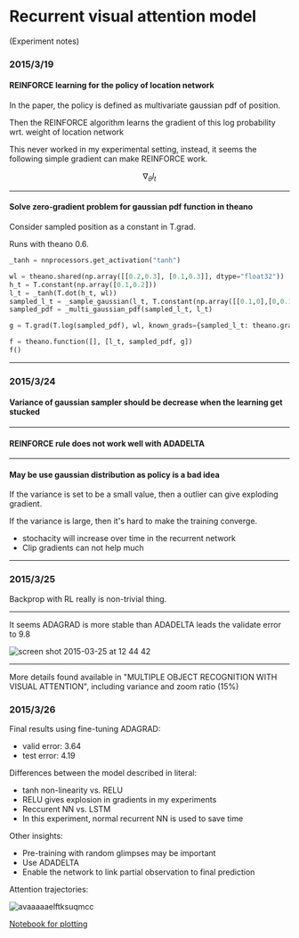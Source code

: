 # Recurrent visual attention model
(Experiment notes)

### 2015/3/19
#### REINFORCE learning for the policy of location network


In the paper, the policy is defined as multivariate gaussian pdf of position.

Then the REINFORCE algorithm learns the gradient of this log probability wrt. weight of location network

This never worked in my experimental setting, instead, it seems the following simple gradient can make REINFORCE work.

$$ \nabla_{\theta}{l_t} $$

---

#### Solve zero-gradient problem for gaussian pdf function in theano

Consider sampled position as a constant in T.grad.

Runs with theano 0.6.

```python
_tanh = nnprocessors.get_activation("tanh")

wl = theano.shared(np.array([[0.2,0.3], [0.1,0.3]], dtype="float32"))
h_t = T.constant(np.array([0.1,0.2]))
l_t = _tanh(T.dot(h_t, wl))
sampled_l_t = _sample_gaussian(l_t, T.constant(np.array([[0.1,0],[0,0.1]]), dtype="float32"))
sampled_pdf = _multi_gaussian_pdf(sampled_l_t, l_t)

g = T.grad(T.log(sampled_pdf), wl, known_grads={sampled_l_t: theano.gradient.DisconnectedType()()})

f = theano.function([], [l_t, sampled_pdf, g])
f()
```

---

### 2015/3/24
#### Variance of gaussian sampler should be decrease when the learning get stucked

---

#### REINFORCE rule does not work well with ADADELTA

---

#### May be use gaussian distribution as policy is a bad idea

If the variance is set to be a small value, then a outlier can give exploding gradient.

If the variance is large, then it's hard to make the training converge.

- stochacity will increase over time in the recurrent network
- Clip gradients can not help much

---

### 2015/3/25
Backprop with RL really is non-trivial thing.

---

It seems ADAGRAD is more stable than ADADELTA leads the validate error to 9.8

![screen shot 2015-03-25 at 12 44 42](https://cloud.githubusercontent.com/assets/1029280/6818067/ef0081e8-d2ec-11e4-9e4a-a8e08e98f3f7.png)

---

More details found available in "MULTIPLE OBJECT RECOGNITION WITH VISUAL ATTENTION", including variance and zoom ratio (15%)

### 2015/3/26

Final results using fine-tuning ADAGRAD:

- valid error: 3.64
- test error: 4.19

Differences between the model described in literal:

- tanh non-linearity vs. RELU
 - RELU gives explosion in gradients in my experiments
- Reccurent NN vs. LSTM
 - In this experiment, normal recurrent NN is used to save time

 Other insights:

 - Pre-training with random glimpses may be important
  - Use ADADELTA
  - Enable the network to link partial observation to final prediction

Attention trajectories:

![avaaaaaelftksuqmcc](https://cloud.githubusercontent.com/assets/1029280/6840429/50e5b1d4-d3bb-11e4-9444-8d6319b7de61.png)

[Notebook for plotting](http://nbviewer.ipython.org/github/zomux/wiki/blob/master/experiments/recurrent_visual_attention/Plot%20attentions.ipynb)

